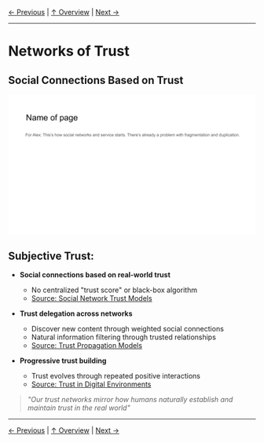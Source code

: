 [← Previous](slide09.md) | [↑ Overview](../README.md) | [Next →](slide11.md)

---

# Networks of Trust

## Social Connections Based on Trust

![Networks of Trust](../images/slide9.png)


## Subjective Trust:

- **Social connections based on real-world trust**
  - No centralized "trust score" or black-box algorithm
  - [Source: Social Network Trust Models](https://link.springer.com/chapter/10.1007/978-1-4614-7163-9_110-1)

- **Trust delegation across networks**
  - Discover new content through weighted social connections
  - Natural information filtering through trusted relationships
  - [Source: Trust Propagation Models](https://www.sciencedirect.com/science/article/pii/S0167923619301721)

- **Progressive trust building**
  - Trust evolves through repeated positive interactions
  - [Source: Trust in Digital Environments](https://www.pewresearch.org/internet/2017/08/10/the-fate-of-online-trust-in-the-next-decade/)

> *"Our trust networks mirror how humans naturally establish and maintain trust in the real world"*



---

[← Previous](slide09.md) | [↑ Overview](../README.md) | [Next →](slide11.md)

